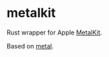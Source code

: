 # metalkit

Rust wrapper for Apple [MetalKit](https://developer.apple.com/documentation/metalkit).

Based on [metal](https://github.com/gfx-rs/metal-rs).

```rust

```

